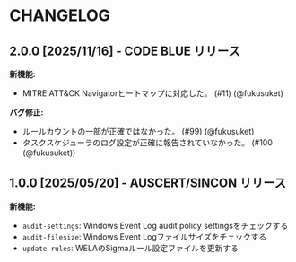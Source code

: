 # CHANGELOG

## 2.0.0 [2025/11/16] - CODE BLUE リリース

**新機能:**

- MITRE ATT&CK Navigatorヒートマップに対応した。 (#11) (@fukusuket)

**バグ修正:**

- ルールカウントの一部が正確ではなかった。 (#99) (@fukusuket)
- タスクスケジューラのログ設定が正確に報告されていなかった。 (#100 (@fukusuket))

## 1.0.0 [2025/05/20] - AUSCERT/SINCON リリース

**新機能:**

- `audit-settings`: Windows Event Log audit policy settingsをチェックする
- `audit-filesize`: Windows Event Logファイルサイズをチェックする
- `update-rules`: WELAのSigmaルール設定ファイルを更新する